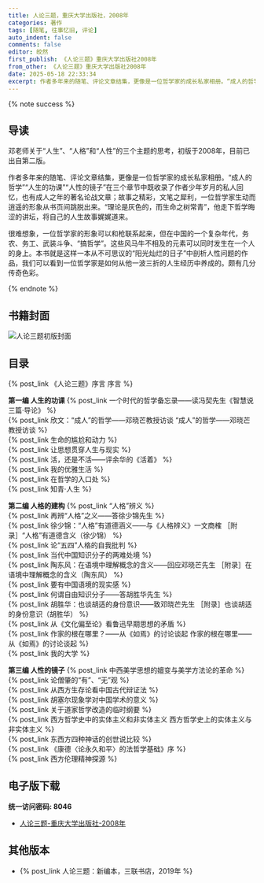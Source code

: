 ```yaml
---
title: 人论三题，重庆大学出版社，2008年
categories: 著作
tags: [随笔, 往事忆旧, 评论]
auto_indent: false
comments: false
editor: 皎然
first_publish: 《人论三题》重庆大学出版社2008年
from_other: 《人论三题》重庆大学出版社2008年
date: 2025-05-18 22:33:34
excerpt: 作者多年来的随笔、评论文章结集，更像是一位哲学家的成长私家相册。“成人的哲学”“人生的功课”“人性的镜子”在三个章节中既收录了作者少年岁月的私人回忆，也有成人之年的著名论战文章；故事之精彩，文笔之犀利，一位哲学家生动而逍遥的形象从书页间跳脱出来。“理论是灰色的，而生命之树常青”，他走下哲学晦涩的讲坛，将自己的人生故事娓娓道来。
---
```

{% note success %}
## 导读
邓老师关于“人生”、“人格”和“人性”的三个主题的思考，初版于2008年，目前已出自第二版。

作者多年来的随笔、评论文章结集，更像是一位哲学家的成长私家相册。“成人的哲学”“人生的功课”“人性的镜子”在三个章节中既收录了作者少年岁月的私人回忆，也有成人之年的著名论战文章；故事之精彩，文笔之犀利，一位哲学家生动而逍遥的形象从书页间跳脱出来。“理论是灰色的，而生命之树常青”，他走下哲学晦涩的讲坛，将自己的人生故事娓娓道来。

很难想象，一位哲学家的形象可以和枪联系起来，但在中国的一个复杂年代，务农、务工、武装斗争、“搞哲学”。这些风马牛不相及的元素可以同时发生在一个人的身上。本书就是这样一本从不可思议的“阳光灿烂的日子”中剖析人性问题的作品，我们可以看到一位哲学家是如何从他一波三折的人生经历中养成的。颇有几分传奇色彩。

{% endnote %}
## 书籍封面
![人论三题初版封面](/images/人论三题初版封面.png)

## 目录
{% post_link 《人论三题》序言 序言 %}<br/>

**第一编 人生的功课**
{% post_link 一个时代的哲学备忘录——读冯契先生《智慧说三篇·导论》 %}<br/>
{% post_link 欣文：“成人”的哲学——邓晓芒教授访谈 “成人”的哲学——邓晓芒教授访谈 %}<br/>
{% post_link 生命的尴尬和动力 %}<br/>
{% post_link 让思想贯穿人生与现实 %}<br/>
{% post_link 活，还是不活——评余华的《活着》 %}<br/>
{% post_link 我的优雅生活 %}<br/>
{% post_link 在哲学的入口处 %}<br/>
{% post_link 知青·人生 %}<br/>

**第二编 人格的建构**
{% post_link “人格”辨义 %}<br/>
{% post_link 再辨“人格”之义——答徐少锦先生 %}<br/>
{% post_link 徐少锦：“人格”有道德涵义——与《人格辨义》一文商榷 ［附录］“人格”有道德含义（徐少锦） %}<br/>
{% post_link 论“五四”人格的自我批判 %}<br/>
{% post_link 当代中国知识分子的两难处境 %}<br/>
{% post_link 陶东风：在语境中理解概念的含义——回应邓晓芒先生 ［附录］在语境中理解概念的含义（陶东风） %}<br/>
{% post_link 要有中国语境的现实感 %}<br/>
{% post_link 何谓自由知识分子——答胡胜华先生 %}<br/>
{% post_link 胡胜华：也谈胡适的身份意识——致邓晓芒先生 ［附录］也谈胡适的身份意识（胡胜华） %}<br/>
{% post_link 从《文化偏至论》看鲁迅早期思想的矛盾 %}<br/>
{% post_link 作家的根在哪里？——从《如焉》的讨论谈起 作家的根在哪里——从《如焉》的讨论谈起 %}<br/>
{% post_link 我的大学 %}<br/>

**第三编 人性的镜子**
{% post_link 中西美学思想的嬗变与美学方法论的革命 %}<br/>
{% post_link 论僧肇的“有”、“无”观 %}<br/>
{% post_link 从西方生存论看中国古代辩证法 %}<br/>
{% post_link 胡塞尔现象学对中国学术的意义 %}<br/>
{% post_link 关于道家哲学改造的临时纲要 %}<br/>
{% post_link 西方哲学史中的实体主义和非实体主义 西方哲学史上的实体主义与非实体主义 %}<br/>
{% post_link 东西方四种神话的创世说比较 %}<br/>
{% post_link 《康德〈论永久和平〉的法哲学基础》序 %}<br/>
{% post_link 西方伦理精神探源 %}<br/>

## 电子版下载
**统一访问密码: 8046**

- [人论三题-重庆大学出版社-2008年](https://url92.ctfile.com/f/21466692-922391514-8e981c?p=8046)
  
## 其他版本
- {% post_link 人论三题：新编本，三联书店，2019年 %}<br/>